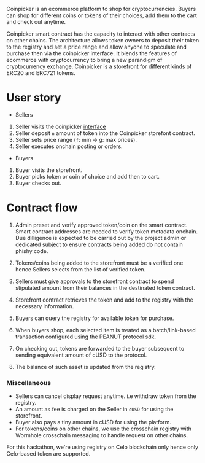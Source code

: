 Coinpicker is an ecommerce platform to shop for cryptocurrencies. Buyers can shop for different coins or tokens of their choices, add them to the cart and check out anytime.

Coinpicker smart contract has the capacity to interact with other contracts on other chains.
The architecture allows token owners to deposit their token to the registry and set a price
range and allow anyone to speculate and purchase then via the coinpicker interface. It blends 
the features of ecommerce with cryptocurrency to bring a new parandigm of cryptocurrency exchange. Coinpicker is a storefront for different kinds of ERC20 and ERC721 tokens.

# User story

- Sellers

1. Seller visits the coinpicker [interface](https://somelink.com)
2. Seller deposit `n` amount of token into the Coinpicker storefont contract.
3. Seller sets price range (`f`: min -> g: max prices).
4. Seller executes onchain posting or orders. 

- Buyers

1. Buyer visits the storefront.
2. Buyer picks token or coin of choice and add then to cart.
3. Buyer checks out.

# Contract flow

1. Admin preset and verify approved token/coin on the smart contract. Smart contract addresses are needed to verify token metadata onchain. Due dilligence is expected to be carried out by the project admin or dedicated subject to ensure contracts being added do not contain phishy code.

2. Tokens/coins being added to the storefront must be a verified one hence Sellers selects from the list of verified token.

3. Sellers must give approvals to the storefront contract to spend stipulated amount from their balances in the destinated token contract.

4. Storefront contract retrieves the token and add to the registry with the necessary information.

5. Buyers can query the registry for available token for purchase.
6. When buyers shop, each selected item is treated as a batch/link-based transaction configured using the PEANUT protocol sdk.

7. On checking out, tokens are forwarded to the buyer subsequent to sending equivalent amount of cUSD to the protocol.

8. The balance of such asset is updated from the registry.

### Miscellaneous

- Sellers can cancel display request anytime. i.e withdraw token from the registry. 
- An amount as fee is charged on the Seller in `cUSD` for using the storefront.
- Buyer also pays a tiny amount in cUSD for using the platform.
- For tokens/coins on other chains, we use the crosschain registry with Wormhole crosschain messaging to handle request on other chains.

For this hackathon, we're using registry on Celo blockchain only hence only Celo-based token are supported.